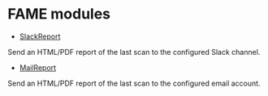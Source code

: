 # FAME modules

* [SlackReport](reporting/slackreport/)

Send an HTML/PDF report of the last scan to the configured Slack channel.

* [MailReport](reporting/mailreport/)

Send an HTML/PDF report of the last scan to the configured email account.

